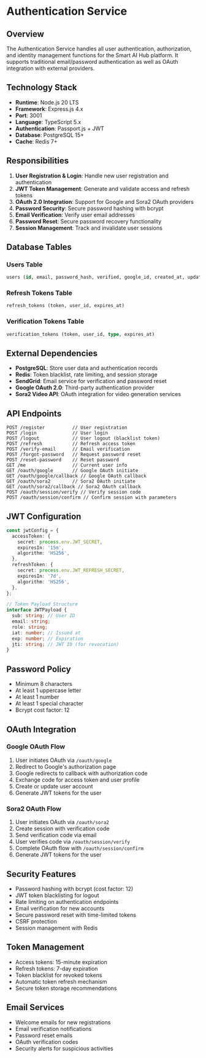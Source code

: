# Authentication Service

## Overview

The Authentication Service handles all user authentication, authorization, and identity management functions for the Smart AI Hub platform. It supports traditional email/password authentication as well as OAuth integration with external providers.

## Technology Stack

- **Runtime**: Node.js 20 LTS
- **Framework**: Express.js 4.x
- **Port**: 3001
- **Language**: TypeScript 5.x
- **Authentication**: Passport.js + JWT
- **Database**: PostgreSQL 15+
- **Cache**: Redis 7+

## Responsibilities

1. **User Registration & Login**: Handle new user registration and authentication
2. **JWT Token Management**: Generate and validate access and refresh tokens
3. **OAuth 2.0 Integration**: Support for Google and Sora2 OAuth providers
4. **Password Security**: Secure password hashing with bcrypt
5. **Email Verification**: Verify user email addresses
6. **Password Reset**: Secure password recovery functionality
7. **Session Management**: Track and invalidate user sessions

## Database Tables

### Users Table
```sql
users (id, email, password_hash, verified, google_id, created_at, updated_at)
```

### Refresh Tokens Table
```sql
refresh_tokens (token, user_id, expires_at)
```

### Verification Tokens Table
```sql
verification_tokens (token, user_id, type, expires_at)
```

## External Dependencies

- **PostgreSQL**: Store user data and authentication records
- **Redis**: Token blacklist, rate limiting, and session storage
- **SendGrid**: Email service for verification and password reset
- **Google OAuth 2.0**: Third-party authentication provider
- **Sora2 Video API**: OAuth integration for video generation services

## API Endpoints

```
POST /register          // User registration
POST /login             // User login
POST /logout            // User logout (blacklist token)
POST /refresh           // Refresh access token
POST /verify-email      // Email verification
POST /forgot-password   // Request password reset
POST /reset-password    // Reset password
GET /me                 // Current user info
GET /oauth/google       // Google OAuth initiate
GET /oauth/google/callback // Google OAuth callback
GET /oauth/sora2        // Sora2 OAuth initiate
GET /oauth/sora2/callback // Sora2 OAuth callback
POST /oauth/session/verify // Verify session code
POST /oauth/session/confirm // Confirm session with parameters
```

## JWT Configuration

```typescript
const jwtConfig = {
  accessToken: {
    secret: process.env.JWT_SECRET,
    expiresIn: '15m',
    algorithm: 'HS256',
  },
  refreshToken: {
    secret: process.env.JWT_REFRESH_SECRET,
    expiresIn: '7d',
    algorithm: 'HS256',
  },
};

// Token Payload Structure
interface JWTPayload {
  sub: string; // User ID
  email: string;
  role: string;
  iat: number; // Issued at
  exp: number; // Expiration
  jti: string; // JWT ID (for revocation)
}
```

## Password Policy

- Minimum 8 characters
- At least 1 uppercase letter
- At least 1 number
- At least 1 special character
- Bcrypt cost factor: 12

## OAuth Integration

### Google OAuth Flow
1. User initiates OAuth via `/oauth/google`
2. Redirect to Google's authorization page
3. Google redirects to callback with authorization code
4. Exchange code for access token and user profile
5. Create or update user account
6. Generate JWT tokens for the user

### Sora2 OAuth Flow
1. User initiates OAuth via `/oauth/sora2`
2. Create session with verification code
3. Send verification code via email
4. User verifies code via `/oauth/session/verify`
5. Complete OAuth flow with `/oauth/session/confirm`
6. Generate JWT tokens for the user

## Security Features

- Password hashing with bcrypt (cost factor: 12)
- JWT token blacklisting for logout
- Rate limiting on authentication endpoints
- Email verification for new accounts
- Secure password reset with time-limited tokens
- CSRF protection
- Session management with Redis

## Token Management

- Access tokens: 15-minute expiration
- Refresh tokens: 7-day expiration
- Token blacklist for revoked tokens
- Automatic token refresh mechanism
- Secure token storage recommendations

## Email Services

- Welcome emails for new registrations
- Email verification notifications
- Password reset emails
- OAuth verification codes
- Security alerts for suspicious activities